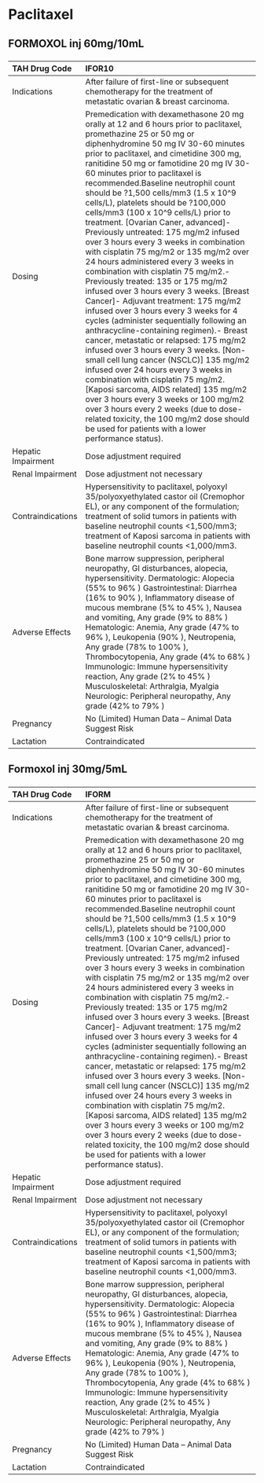 # Paclitaxel

## FORMOXOL inj 60mg/10mL

##### 

| TAH Drug Code      | IFOR10                                                                                                                                                                                                                                                                                                                                                                                                                                                                                                                                                                                                                                                                                                                                                                                                                                                                                                                                                                                                                                                                                                                                                                                                                                                                                                                                                                                     |
|:-------------------|:-------------------------------------------------------------------------------------------------------------------------------------------------------------------------------------------------------------------------------------------------------------------------------------------------------------------------------------------------------------------------------------------------------------------------------------------------------------------------------------------------------------------------------------------------------------------------------------------------------------------------------------------------------------------------------------------------------------------------------------------------------------------------------------------------------------------------------------------------------------------------------------------------------------------------------------------------------------------------------------------------------------------------------------------------------------------------------------------------------------------------------------------------------------------------------------------------------------------------------------------------------------------------------------------------------------------------------------------------------------------------------------------|
| Indications        | After failure of first-line or subsequent chemotherapy for the treatment of metastatic ovarian & breast carcinoma.                                                                                                                                                                                                                                                                                                                                                                                                                                                                                                                                                                                                                                                                                                                                                                                                                                                                                                                                                                                                                                                                                                                                                                                                                                                                         |
| Dosing             | Premedication with dexamethasone 20 mg orally at 12 and 6 hours prior to paclitaxel, promethazine 25 or 50 mg or diphenhydromine 50 mg IV 30-60 minutes prior to paclitaxel, and cimetidine 300 mg, ranitidine 50 mg or famotidine 20 mg IV 30-60 minutes prior to paclitaxel is recommended.Baseline neutrophil count should be ?1,500 cells/mm3 (1.5 x 10^9 cells/L), platelets should be ?100,000 cells/mm3 (100 x 10^9 cells/L) prior to treatment. [Ovarian Caner, advanced]- Previously untreated: 175 mg/m2 infused over 3 hours every 3 weeks in combination with cisplatin 75 mg/m2 or 135 mg/m2 over 24 hours administered every 3 weeks in combination with cisplatin 75 mg/m2.- Previously treated: 135 or 175 mg/m2 infused over 3 hours every 3 weeks.  [Breast Cancer]- Adjuvant treatment: 175 mg/m2 infused over 3 hours every 3 weeks for 4 cycles (administer sequentially following an anthracycline-containing regimen).- Breast cancer, metastatic or relapsed: 175 mg/m2 infused over 3 hours every 3 weeks. [Non-small cell lung cancer (NSCLC)] 135 mg/m2 infused over 24 hours every 3 weeks in combination with cisplatin 75 mg/m2. [Kaposi sarcoma, AIDS related] 135 mg/m2 over 3 hours every 3 weeks or 100 mg/m2 over 3 hours every 2 weeks (due to dose-related toxicity, the 100 mg/m2 dose should be used for patients with a lower performance status). |
| Hepatic Impairment | Dose adjustment required                                                                                                                                                                                                                                                                                                                                                                                                                                                                                                                                                                                                                                                                                                                                                                                                                                                                                                                                                                                                                                                                                                                                                                                                                                                                                                                                                                   |
| Renal Impairment   | Dose adjustment not necessary                                                                                                                                                                                                                                                                                                                                                                                                                                                                                                                                                                                                                                                                                                                                                                                                                                                                                                                                                                                                                                                                                                                                                                                                                                                                                                                                                              |
| Contraindications  | Hypersensitivity to paclitaxel, polyoxyl 35/polyoxyethylated castor oil (Cremophor EL), or any component of the formulation; treatment of solid tumors in patients with baseline neutrophil counts <1,500/mm3; treatment of Kaposi sarcoma in patients with baseline neutrophil counts <1,000/mm3.                                                                                                                                                                                                                                                                                                                                                                                                                                                                                                                                                                                                                                                                                                                                                                                                                                                                                                                                                                                                                                                                                         |
| Adverse Effects    | Bone marrow suppression, peripheral neuropathy, GI disturbances, alopecia, hypersensitivity. Dermatologic: Alopecia (55% to 96% ) Gastrointestinal: Diarrhea (16% to 90% ), Inflammatory disease of mucous membrane (5% to 45% ), Nausea and vomiting, Any grade (9% to 88% ) Hematologic: Anemia, Any grade (47% to 96% ), Leukopenia (90% ), Neutropenia, Any grade (78% to 100% ), Thrombocytopenia, Any grade (4% to 68% ) Immunologic: Immune hypersensitivity reaction, Any grade (2% to 45% ) Musculoskeletal: Arthralgia, Myalgia Neurologic: Peripheral neuropathy, Any grade (42% to 79% )                                                                                                                                                                                                                                                                                                                                                                                                                                                                                                                                                                                                                                                                                                                                                                                       |
| Pregnancy          | No (Limited) Human Data – Animal Data Suggest Risk                                                                                                                                                                                                                                                                                                                                                                                                                                                                                                                                                                                                                                                                                                                                                                                                                                                                                                                                                                                                                                                                                                                                                                                                                                                                                                                                         |
| Lactation          | Contraindicated                                                                                                                                                                                                                                                                                                                                                                                                                                                                                                                                                                                                                                                                                                                                                                                                                                                                                                                                                                                                                                                                                                                                                                                                                                                                                                                                                                            |

## Formoxol inj 30mg/5mL

##### 

| TAH Drug Code      | IFORM                                                                                                                                                                                                                                                                                                                                                                                                                                                                                                                                                                                                                                                                                                                                                                                                                                                                                                                                                                                                                                                                                                                                                                                                                                                                                                                                                                                      |
|:-------------------|:-------------------------------------------------------------------------------------------------------------------------------------------------------------------------------------------------------------------------------------------------------------------------------------------------------------------------------------------------------------------------------------------------------------------------------------------------------------------------------------------------------------------------------------------------------------------------------------------------------------------------------------------------------------------------------------------------------------------------------------------------------------------------------------------------------------------------------------------------------------------------------------------------------------------------------------------------------------------------------------------------------------------------------------------------------------------------------------------------------------------------------------------------------------------------------------------------------------------------------------------------------------------------------------------------------------------------------------------------------------------------------------------|
| Indications        | After failure of first-line or subsequent chemotherapy for the treatment of metastatic ovarian & breast carcinoma.                                                                                                                                                                                                                                                                                                                                                                                                                                                                                                                                                                                                                                                                                                                                                                                                                                                                                                                                                                                                                                                                                                                                                                                                                                                                         |
| Dosing             | Premedication with dexamethasone 20 mg orally at 12 and 6 hours prior to paclitaxel, promethazine 25 or 50 mg or diphenhydromine 50 mg IV 30-60 minutes prior to paclitaxel, and cimetidine 300 mg, ranitidine 50 mg or famotidine 20 mg IV 30-60 minutes prior to paclitaxel is recommended.Baseline neutrophil count should be ?1,500 cells/mm3 (1.5 x 10^9 cells/L), platelets should be ?100,000 cells/mm3 (100 x 10^9 cells/L) prior to treatment. [Ovarian Caner, advanced]- Previously untreated: 175 mg/m2 infused over 3 hours every 3 weeks in combination with cisplatin 75 mg/m2 or 135 mg/m2 over 24 hours administered every 3 weeks in combination with cisplatin 75 mg/m2.- Previously treated: 135 or 175 mg/m2 infused over 3 hours every 3 weeks.  [Breast Cancer]- Adjuvant treatment: 175 mg/m2 infused over 3 hours every 3 weeks for 4 cycles (administer sequentially following an anthracycline-containing regimen).- Breast cancer, metastatic or relapsed: 175 mg/m2 infused over 3 hours every 3 weeks. [Non-small cell lung cancer (NSCLC)] 135 mg/m2 infused over 24 hours every 3 weeks in combination with cisplatin 75 mg/m2. [Kaposi sarcoma, AIDS related] 135 mg/m2 over 3 hours every 3 weeks or 100 mg/m2 over 3 hours every 2 weeks (due to dose-related toxicity, the 100 mg/m2 dose should be used for patients with a lower performance status). |
| Hepatic Impairment | Dose adjustment required                                                                                                                                                                                                                                                                                                                                                                                                                                                                                                                                                                                                                                                                                                                                                                                                                                                                                                                                                                                                                                                                                                                                                                                                                                                                                                                                                                   |
| Renal Impairment   | Dose adjustment not necessary                                                                                                                                                                                                                                                                                                                                                                                                                                                                                                                                                                                                                                                                                                                                                                                                                                                                                                                                                                                                                                                                                                                                                                                                                                                                                                                                                              |
| Contraindications  | Hypersensitivity to paclitaxel, polyoxyl 35/polyoxyethylated castor oil (Cremophor EL), or any component of the formulation; treatment of solid tumors in patients with baseline neutrophil counts <1,500/mm3; treatment of Kaposi sarcoma in patients with baseline neutrophil counts <1,000/mm3.                                                                                                                                                                                                                                                                                                                                                                                                                                                                                                                                                                                                                                                                                                                                                                                                                                                                                                                                                                                                                                                                                         |
| Adverse Effects    | Bone marrow suppression, peripheral neuropathy, GI disturbances, alopecia, hypersensitivity. Dermatologic: Alopecia (55% to 96% ) Gastrointestinal: Diarrhea (16% to 90% ), Inflammatory disease of mucous membrane (5% to 45% ), Nausea and vomiting, Any grade (9% to 88% ) Hematologic: Anemia, Any grade (47% to 96% ), Leukopenia (90% ), Neutropenia, Any grade (78% to 100% ), Thrombocytopenia, Any grade (4% to 68% ) Immunologic: Immune hypersensitivity reaction, Any grade (2% to 45% ) Musculoskeletal: Arthralgia, Myalgia Neurologic: Peripheral neuropathy, Any grade (42% to 79% )                                                                                                                                                                                                                                                                                                                                                                                                                                                                                                                                                                                                                                                                                                                                                                                       |
| Pregnancy          | No (Limited) Human Data – Animal Data Suggest Risk                                                                                                                                                                                                                                                                                                                                                                                                                                                                                                                                                                                                                                                                                                                                                                                                                                                                                                                                                                                                                                                                                                                                                                                                                                                                                                                                         |
| Lactation          | Contraindicated                                                                                                                                                                                                                                                                                                                                                                                                                                                                                                                                                                                                                                                                                                                                                                                                                                                                                                                                                                                                                                                                                                                                                                                                                                                                                                                                                                            |

